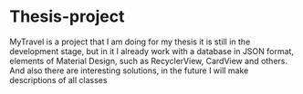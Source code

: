 # Thesis-project

MyTravel is a project that I am doing for my thesis it is still
in the development stage, but in it I already work with a database 
in JSON format, elements of Material Design, such as RecyclerView, 
CardView and others. And also there are interesting solutions, in 
the future I will make descriptions of all classes 
